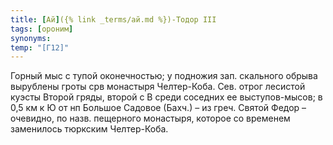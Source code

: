 ```yaml
---
title: [Ай]({% link _terms/ай.md %})-Тодор III
tags: [ороним]
synonyms:
temp: "[Г12]"
---
```


Горный мыс с тупой оконечностью; у подножия зап. скального обрыва вырублены
гроты срв монастыря Челтер-Коба. Сев. отрог лесистой куэсты Второй гряды, второй
с В среди соседних ее выступов-мысов; в 0,5 км к Ю от нп Большое Садовое (Бахч.)
– из греч. Святой Федор – очевидно, по назв. пещерного монастыря, которое со
временем заменилось тюркским Челтер-Коба.
